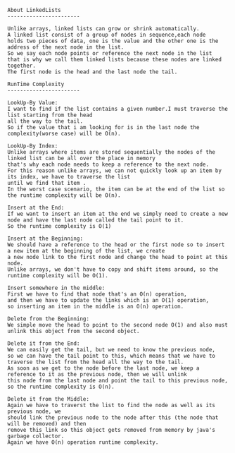     About LinkedLists
    -----------------------

    Unlike arrays, linked lists can grow or shrink automatically.
    A linked list consist of a group of nodes in sequence,each node
    holds two pieces of data, one is the value and the other one is the address of the next node in the list.
    So we say each node points or reference the next node in the list
    that is why we call them linked lists because these nodes are linked together.
    The first node is the head and the last node the tail.

    RunTime Complexity
    -----------------------

    LookUp-By Value:
    I want to find if the list contains a given number.I must traverse the list starting from the head
    all the way to the tail.
    So if the value that i am looking for is in the last node the complexity(worse case) will be O(n).

    LookUp-By Index:
    Unlike arrays where items are stored sequentially the nodes of the linked list can be all over the place in memory
    that's why each node needs to keep a reference to the next node.
    For this reason unlike arrays, we can not quickly look up an item by its index, we have to traverse the list 
    until we find that item .
    In the worst case scenario, the item can be at the end of the list so the runtime complexity will be O(n).

    Insert at the End:
    If we want to insert an item at the end we simply need to create a new node and have the last node called the tail point to it.
    So the runtime complexity is O(1)

    Insert at the Beginning:
    We should have a reference to the head or the first node so to insert a new item at the beginning of the list, we create
    a new node link to the first node and change the head to point at this node.
    Unlike arrays, we don't have to copy and shift items around, so the runtime complexity will be O(1).

    Insert somewhere in the middle:
    First we have to find that node that's an O(n) operation,
    and then we have to update the links which is an O(1) operation,
    so inserting an item in the middle is an O(n) operation.

    Delete from the Beginning:
    We simple move the head to point to the second node O(1) and also must unlink this object from the second object.

    Delete it from the End:
    We can easily get the tail, but we need to know the previous node,
    so we can have the tail point to this, which means that we have to traverse the list from the head all the way to the tail.
    As soon as we get to the node before the last node, we keep a reference to it as the previous node, then we will unlink 
    this node from the last node and point the tail to this previous node, so the runtime complexity is O(n).
    
    Delete it from the Middle:
    Again we have to traverst the list to find the node as well as its previous node, we
    should link the previous node to the node after this (the node that will be removed) and then 
    remove this link so this object gets removed from memory by java's garbage collector.
    Again we have O(n) operation runtime complexity.



    

 
